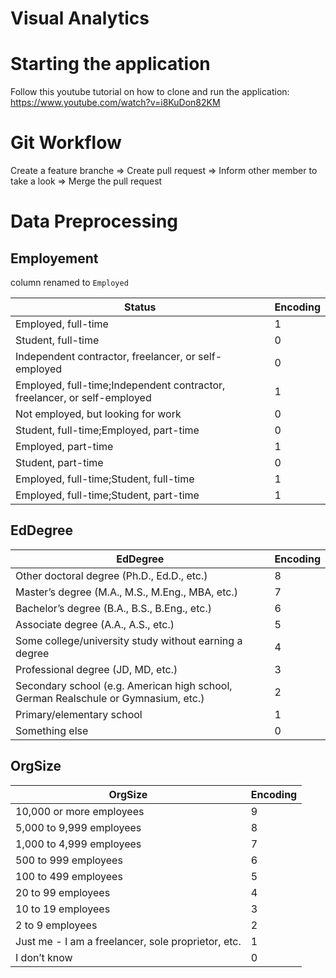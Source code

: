 # Visual Analytics

# Starting the application
Follow this youtube tutorial on how to clone and run the application: https://www.youtube.com/watch?v=i8KuDon82KM

# Git Workflow
Create a feature branche => Create pull request => Inform other member to take a look => Merge the pull request

# Data Preprocessing

## Employement
column renamed to  `Employed`

| Status | Encoding |
|---|---|
|Employed, full-time|1|
|Student, full-time|0|
|Independent contractor, freelancer, or self-employed|0|
|Employed, full-time;Independent contractor, freelancer, or self-employed|1|
|Not employed, but looking for work|0|
|Student, full-time;Employed, part-time|0|
|Employed, part-time|1|
|Student, part-time|0|
|Employed, full-time;Student, full-time|1|
|Employed, full-time;Student, part-time|1|


## EdDegree

| EdDegree | Encoding |
| --- | --- |
| Other doctoral degree (Ph.D., Ed.D., etc.) | 8 |
|Master’s degree (M.A., M.S., M.Eng., MBA, etc.)|7|
|Bachelor’s degree (B.A., B.S., B.Eng., etc.)|6|
|Associate degree (A.A., A.S., etc.)|5|
|Some college/university study without earning a degree|4|
|Professional degree (JD, MD, etc.)|3|
|Secondary school (e.g. American high school, German Realschule or Gymnasium, etc.)|2|
|Primary/elementary school|1|
|Something else|0|

## OrgSize

| OrgSize | Encoding |
|---|---|
|10,000 or more employees|9|
|5,000 to 9,999 employees|8|
|1,000 to 4,999 employees|7|
|500 to 999 employees|6|
|100 to 499 employees|5|
|20 to 99 employees|4|
|10 to 19 employees|3|
|2 to 9 employees|2|
|Just me - I am a freelancer, sole proprietor, etc.|1|
|I don’t know|0|
